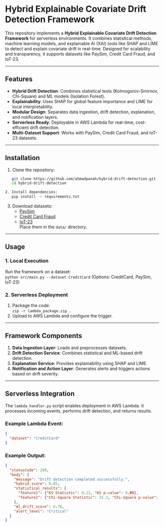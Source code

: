 # Hybrid Explainable Covariate Drift Detection Framework  

This repository implements a **Hybrid Explainable Covariate Drift Detection Framework** for serverless environments. It combines statistical methods, machine learning models, and explainable AI (XAI) tools like SHAP and LIME to detect and explain covariate drift in real-time. Designed for scalability and transparency, it supports datasets like PaySim, Credit Card Fraud, and IoT-23.  

---

## Features  

- **Hybrid Drift Detection**: Combines statistical tests (Kolmogorov-Smirnov, Chi-Square) and ML models (Isolation Forest).  
- **Explainability**: Uses SHAP for global feature importance and LIME for local interpretability.  
- **Modular Design**: Separates data ingestion, drift detection, explanation, and notification layers.  
- **Serverless Ready**: Deployable in AWS Lambda for real-time, cost-efficient drift detection.  
- **Multi-Dataset Support**: Works with PaySim, Credit Card Fraud, and IoT-23 datasets.  

---

## Installation  

1. Clone the repository:

```bash  
   git clone https://github.com/ahmadpanah/hybrid-drift-detection.git 
   cd hybrid-drift-detection 
```

```bash
2. Install dependencies:  
   pip install -r requirements.txt 
```

3. Download datasets:  
   - [PaySim](https://www.kaggle.com/ealaxi/paysim1)  
   - [Credit Card Fraud](https://www.kaggle.com/mlg-ulb/creditcardfraud)  
   - [IoT-23](https://www.stratosphereips.org/datasets-iot23)  
   Place them in the `data/` directory.  

---

## Usage  

### 1. Local Execution  
Run the framework on a dataset:  
`python src/main.py --dataset CreditCard`  (Options: CreditCard, PaySim, IoT-23)  

### 2. Serverless Deployment  
1. Package the code:  
   `zip -r lambda_package.zip .`  
2. Upload to AWS Lambda and configure the trigger.  

---

## Framework Components  

1. **Data Ingestion Layer**: Loads and preprocesses datasets.  
2. **Drift Detection Service**: Combines statistical and ML-based drift detection.  
3. **Explanation Service**: Provides explainability using SHAP and LIME.  
4. **Notification and Action Layer**: Generates alerts and triggers actions based on drift severity.  

---

## Serverless Integration  

The `lambda_handler.py` script enables deployment in AWS Lambda. It processes incoming events, performs drift detection, and returns results.  

### Example Lambda Event:  
```json  
{  
  "dataset": "CreditCard"  
}
```

### Example Output:

```json 
{  
  "statusCode": 200,  
  "body": {  
    "message": "Drift detection completed successfully.",  
    "hybrid_score": 0.85,  
    "statistical_results": {  
      "feature1": {"KS Statistic": 0.12, "KS p-value": 0.05},  
      "feature2": {"Chi-Square Statistic": 15.3, "Chi-Square p-value": 0.01}  
    },  
    "ml_drift_score": 0.78,  
    "alert_level": "Critical"  
  }  
}  
```



